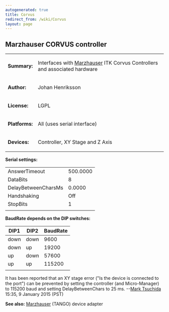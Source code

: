 ```yaml
---
autogenerated: true
title: Corvus
redirect_from: /wiki/Corvus
layout: page
---
```


## Marzhauser CORVUS controller

<table>
<tr>
<td markdown="1">

**Summary:**

</td>
<td markdown="1">

Interfaces with [Marzhauser](http://www.marzhauser.com) ITK Corvus
Controllers and associated hardware

</td>
</tr>
<tr>
<td markdown="1">

**Author:**

</td>
<td markdown="1">

Johan Henriksson

</td>
</tr>
<tr>
<td markdown="1">

**License:**

</td>
<td markdown="1">

LGPL

</td>
</tr>
<tr>
<td markdown="1">

**Platforms:**

</td>
<td markdown="1">

All (uses serial interface)

</td>
</tr>
<tr>
<td markdown="1">

**Devices:**

</td>
<td markdown="1">

Controller, XY Stage and Z Axis

</td>
</tr>
</table>

**Serial settings:**

|                     |          |
|---------------------|----------|
| AnswerTimeout       | 500.0000 |
| DataBits            | 8        |
| DelayBetweenCharsMs | 0.0000   |
| Handshaking         | Off      |
| StopBits            | 1        |
|                     |          |

**BaudRate depends on the DIP switches:**

| DIP1 | DIP2 | BaudRate |
|------|------|----------|
| down | down | 9600     |
| down | up   | 19200    |
| up   | down | 57600    |
| up   | up   | 115200   |
|      |      |          |

It has been reported that an XY stage error ("Is the device is connected
to the port") can be prevented by setting the controller (and
Micro-Manager) to 115200 baud and setting DelayBetweenChars to 25 ms.
--[Mark Tsuchida](/users/Mark_Tsuchida "wikilink")
15:35, 9 January 2015 (PST)

**See also:** [Marzhauser](Marzhauser "wikilink") (TANGO) device adapter

